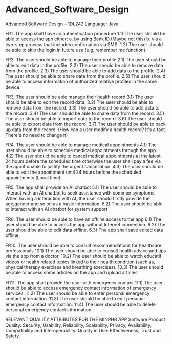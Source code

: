 # Advanced_Software_Design
Advanced Software Design – 1DL242 
Language: Java

FR1. The app shall have an authentication procedure
1.1) The user should be able to access the app either:
a. by using Bank ID.(Maybe not this)
b. via a two-step process that includes confirmation via SMS.
1.2) The user should be able to skip the login in future use (e.g. remember me function).

FR2. The user should be able to manage their profile
2.1) The user should be able to edit data in the profile.
2.2) The user should be able to remove data from the profile.
2.3) The user should be able to add data to the profile.
2.4) The user should be able to share data from the profile.
2.5) The user should be able to access information of authorized relative profiles in the same  device.

FR3. The user should be able manage their health record
3.1) The user should be able to edit the record data.
3.2) The user should be able to remove data from the record.
3.3) The user should be able to add data to the record.
3.4) The user should be able to share data from the record.
3.5) The user should be able to import data to the record.
3.6) The user should be able to export data from the record.
3.7) The user should be able to back up data from the record. (How can a user modify a health record? It's a fact. There's no need to change it)

FR4. The user should be able to manage medical appointments
4.1) The user should be able to schedule medical appointments through the app.
4.2) The user should be able to cancel medical appointments at the latest 24 hours before the scheduled time otherwise the user shall pay a fee via the app if unable to justify the  urgent cancellation.
4.3) The user should be able to edit the appointment until 24 hours before the scheduled  appointments.(Local time)

FR5. The app shall provide an AI chatbot
5.1) The user should be able to interact with an AI chatbot to seek assistance with common  symptoms. When having a interaction with AI, the user should firstly provide the age,gender and so on as a basic information.
5.2) The user should be able to interact with an AI chatbot for system support

FR6. The user should be able to have an offline access to the app
6.1) The user should be able to access the app without Internet connection.
6.2) The user should be able to edit data offline.
6.3) The app shall save edited data offline.

FR10. The user should be able to consult recommendations for healthcare professionals
10.1) The user should be able to consult health advice and tips via the app from a doctor.
10.2) The user should be able to watch educatif videos or health related topics linked to their  health condition (such as, physical therapy exercises and breathing exercises).
10.3) The user should be able to access some articles on the app and upload articles

FR11. The app shall provide the user with emergency contact
11.1) The user should be able to access emergency contact information of emergency  services.
11.2) The user should be able to enter personal emergency contact information.
11.3) The user should be able to edit personal emergency contact information.
11.4) The user should be able to delete personal emergency contact information.

RELEVANT QUALITY ATTRIBUTES FOR THE MINPHR APP
Software Product Quality: Security, Usability, Reliability, Scalability, Privacy, Availability,  Compatibility and Interoperability.
Quality in Use: Effectiveness, Trust and Safety.
